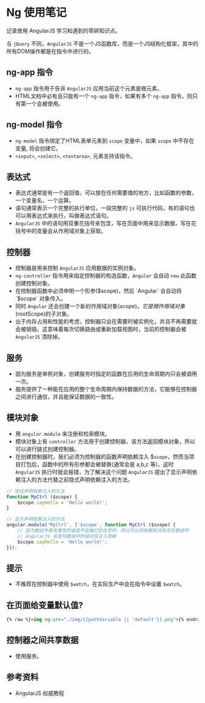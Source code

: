 # Ng 使用笔记
记录使用 AngularJS 学习和遇到的零碎知识点。

与 `jQuery` 不同，`AngularJS` 不是一个JS函数库，而是一个JS结构化框架，其中的所有DOM操作都是在指令中进行的。

## ng-app 指令
 * `ng-app` 指令用于告诉 `AngularJS` 应用当前这个元素是根元素。
 * HTML文档中必有且只能有一个 `ng-app` 指令，如果有多个 `ng-app` 指令，则只有第一个会被使用。

## ng-model 指令
 * `ng-model` 指令绑定了HTML表单元素到 `scope` 变量中，如果 `scope` 中不存在变量, 将会创建它。
 * `<input>`, `<select>`, `<textarea>`, 元素支持该指令。

## 表达式
 * 表达式通常是有一个返回值，可以放在任何需要值的地方，比如函数的参数，一个变量名，一个运算。
 * 语句通常表示一个完整的执行单位，一段完整的 `js` 可执行代码，有的语句也可以用表达式来执行，叫做表达式语句。
 * `AngularJS` 中的语句用双重花括号来包含，写在页面中用来显示数据，写在花括号中的变量会从作用域对象上获取。

## 控制器
 * 控制器是用来控制 `AngularJS` 应用数据的实例对象。
 * `ng-controller` 指令用来指定控制器的构造函数，`Angular` 会自动 `new` 此函数创建控制对象。
 * 在控制器函数中必须申明一个形参($scope)，然后 `Angular` 会自动将 `$scope` 对象传入。
 * 同时 `Angular` 还会创建一个新的作用域对象($scope)，它是根作用域对象($rootScope)的子对象。
 * 出于内存占用和性能的考虑，控制器只会在需要时被实例化，并且不再需要就会被销毁。这意味着每次切换路由或重新加载视图时，当前的控制器会被 `AngularJS` 清除掉。

## 服务
 * 因为服务是单例对象，创建服务时指定的函数在应用的生命周期内只会被调用一次。
 * 服务提供了一种能在应用的整个生命周期内保持数据的方法，它能够在控制器之间进行通信，并且能保证数据的一致性。

## 模块对象
 * 用 `angular.module` 来注册和检索模块。
 * 模块对象上有 `controller` 方法用于创建控制器，该方法返回模块对象，所以可以进行链式创建控制器。
 * 在创建控制器时，我们必须为控制器的函数声明依赖注入 $`scope`，然而当项目打包后，函数中的所有形参都会被替换(通常会是 a,b,c 等)，这时 `AngularJS` 执行时就会报错，为了解决这个问题 `AngularJS` 提出了显示声明依赖注入的方法代替之前隐式声明依赖注入的方法。

```javascript
// 隐式声明依赖注入的方法
function MyCtrl ($scope) {
    $scope.sayHello = 'Hello world!';
}

// 显示声明依赖注入的方法
angular.module('MyCtrl', ['$scope', function MyCtrl ($scope) {
    // 因为数组中基本类型的值是不会被打包改变的，所以可以将依赖显式地写在数组中
    // AngularJS 会查找数组中的值对应注入依赖
    $scope.sayHello = 'Hello world!';
}]);
```

## 提示
 * 不推荐在控制器中使用 `$watch`，在实际生产中会在指令中设置 `$watch`。

## 在页面给变量默认值?

```html
{% raw %}<img ng-src="./img/{{pathVariable || 'default'}}.png">{% endraw %}
```

## 控制器之间共享数据
 * 使用服务。

## 参考资料
 * AngularJS 权威教程